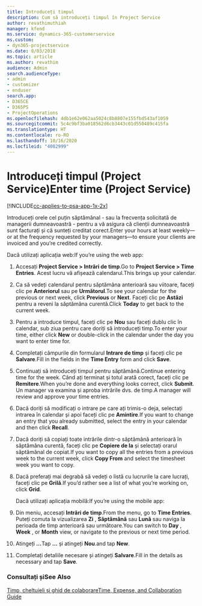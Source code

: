 ```yaml
---
title: Introduceți timpul
description: Cum să introduceți timpul în Project Service
author: revathimuthiah
manager: kfend
ms.service: dynamics-365-customerservice
ms.custom:
- dyn365-projectservice
ms.date: 8/03/2018
ms.topic: article
ms.author: revathim
audience: Admin
search.audienceType:
- admin
- customizer
- enduser
search.app:
- D365CE
- D365PS
- ProjectOperations
ms.openlocfilehash: 4db1e62e062aa5024c8b8807e155fbd543af1059
ms.sourcegitcommit: 5c4c9bf3ba018562d6cb3443c01d550489c415fa
ms.translationtype: HT
ms.contentlocale: ro-RO
ms.lasthandoff: 10/16/2020
ms.locfileid: "4082999"
---
```

# <a name="enter-time-project-service"></a><span data-ttu-id="6b9eb-103">Introduceți timpul (Project Service)</span><span class="sxs-lookup"><span data-stu-id="6b9eb-103">Enter time (Project Service)</span></span>

[!INCLUDE[cc-applies-to-psa-app-1x-2x](../includes/cc-applies-to-psa-app-1x-2x.md)]

<span data-ttu-id="6b9eb-104">Introduceți orele cel puțin săptămânal - sau la frecvența solicitată de managerii dumneavoastră - pentru a vă asigura că clienții dumneavoastră sunt facturați și că sunteți creditat corect.</span><span class="sxs-lookup"><span data-stu-id="6b9eb-104">Enter your hours at least weekly—or at the frequency requested by your managers—to ensure your clients are invoiced and you’re credited correctly.</span></span>  
  
 <span data-ttu-id="6b9eb-105">Dacă utilizați aplicația web:</span><span class="sxs-lookup"><span data-stu-id="6b9eb-105">If you’re using the web app:</span></span>  
  
1. <span data-ttu-id="6b9eb-106">Accesați **Project Service > Intrări de timp**.</span><span class="sxs-lookup"><span data-stu-id="6b9eb-106">Go to **Project Service > Time Entries**.</span></span> <span data-ttu-id="6b9eb-107">Acest lucru vă afișează calendarul.</span><span class="sxs-lookup"><span data-stu-id="6b9eb-107">This brings up your calendar.</span></span>  
  
2. <span data-ttu-id="6b9eb-108">Ca să vedeți calendarul pentru săptămâna anterioară sau viitoare, faceți clic pe **Anteriorul** sau pe **Următorul**.</span><span class="sxs-lookup"><span data-stu-id="6b9eb-108">To see your calendar for the previous or next week, click **Previous** or **Next**.</span></span> <span data-ttu-id="6b9eb-109">Faceți clic pe **Astăzi** pentru a reveni la săptămâna curentă.</span><span class="sxs-lookup"><span data-stu-id="6b9eb-109">Click **Today** to get back to the current week.</span></span>  
  
3. <span data-ttu-id="6b9eb-110">Pentru a introduce timpul, faceți clic pe **Nou** sau faceți dublu clic în calendar, sub ziua pentru care doriți să introduceți timp.</span><span class="sxs-lookup"><span data-stu-id="6b9eb-110">To enter your time, either click **New** or double-click in the calendar under the day you want to enter time for.</span></span>  
  
4. <span data-ttu-id="6b9eb-111">Completați câmpurile din formularul **Intrare de timp** și faceți clic pe **Salvare**.</span><span class="sxs-lookup"><span data-stu-id="6b9eb-111">Fill in the fields in the **Time Entry** form and click **Save**.</span></span>  
  
5. <span data-ttu-id="6b9eb-112">Continuați să introduceți timpul pentru săptămână.</span><span class="sxs-lookup"><span data-stu-id="6b9eb-112">Continue entering time for the week.</span></span> <span data-ttu-id="6b9eb-113">Când ați terminat și totul arată corect, faceți clic pe **Remitere**.</span><span class="sxs-lookup"><span data-stu-id="6b9eb-113">When you’re done and everything looks correct, click **Submit**.</span></span> <span data-ttu-id="6b9eb-114">Un manager va examina și aproba intrările dvs. de timp.</span><span class="sxs-lookup"><span data-stu-id="6b9eb-114">A manager will review and approve your time entries.</span></span>  
  
6. <span data-ttu-id="6b9eb-115">Dacă doriți să modificați o intrare pe care ați trimis-o deja, selectați intrarea în calendar și apoi faceți clic pe **Amintire**.</span><span class="sxs-lookup"><span data-stu-id="6b9eb-115">If you want to change an entry that you already submitted, select the entry in your calendar and then click **Recall**.</span></span>  
  
7. <span data-ttu-id="6b9eb-116">Dacă doriți să copiați toate intrările dintr-o săptămână anterioară în săptămâna curentă, faceți clic pe **Copiere de la** și selectați orarul săptămânal de copiat.</span><span class="sxs-lookup"><span data-stu-id="6b9eb-116">If you want to copy all the entries from a previous week to the current week, click **Copy From** and select the timesheet week you want to copy.</span></span>  
  
8. <span data-ttu-id="6b9eb-117">Dacă preferați mai degrabă să vedeți o listă cu lucrurile la care lucrați, faceți clic pe **Grilă**.</span><span class="sxs-lookup"><span data-stu-id="6b9eb-117">If you’d rather see a list of what you’re working on, click **Grid**.</span></span>  
  
   <span data-ttu-id="6b9eb-118">Dacă utilizați aplicația mobilă:</span><span class="sxs-lookup"><span data-stu-id="6b9eb-118">If you’re using the mobile app:</span></span>  
  
9. <span data-ttu-id="6b9eb-119">Din meniu, accesați **Intrări de timp**.</span><span class="sxs-lookup"><span data-stu-id="6b9eb-119">From the menu, go to **Time Entries**.</span></span>     <span data-ttu-id="6b9eb-120">Puteți comuta la vizualizarea **Zi** , **Săptămână** sau **Lună** sau naviga la perioada de timp anterioară sau următoare.</span><span class="sxs-lookup"><span data-stu-id="6b9eb-120">You can switch to **Day** , **Week** , or **Month** view, or navigate to the previous or next time period.</span></span>  
  
10. <span data-ttu-id="6b9eb-121">Atingeți **…**</span><span class="sxs-lookup"><span data-stu-id="6b9eb-121">Tap **…**</span></span> <span data-ttu-id="6b9eb-122">și atingeți **Nou**.</span><span class="sxs-lookup"><span data-stu-id="6b9eb-122">and tap **New**.</span></span>  
  
11. <span data-ttu-id="6b9eb-123">Completați detaliile necesare și atingeți **Salvare**.</span><span class="sxs-lookup"><span data-stu-id="6b9eb-123">Fill in the details as necessary and tap **Save**.</span></span>  
  
### <a name="see-also"></a><span data-ttu-id="6b9eb-124">Consultați și</span><span class="sxs-lookup"><span data-stu-id="6b9eb-124">See Also</span></span>  
 [<span data-ttu-id="6b9eb-125">Timp, cheltuieli și ghid de colaborare</span><span class="sxs-lookup"><span data-stu-id="6b9eb-125">Time, Expense, and Collaboration Guide</span></span>](../psa/time-expense-collaboration-guide.md)
